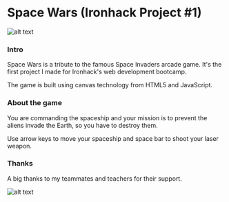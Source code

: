 # Space Wars (Ironhack Project #1)

![alt text](https://github.com/arturogbruno/Space-Wars-IH-Project-1/blob/master/img/logo.png?raw=true "Space Wars logo")

### Intro
Space Wars is a tribute to the famous Space Invaders arcade game. It's the first project I made for Ironhack's web development bootcamp.

The game is built using canvas technology from HTML5 and JavaScript.


### About the game
You are commanding the spaceship and your mission is to prevent the aliens invade the Earth, so you have to destroy them.

Use arrow keys to move your spaceship and space bar to shoot your laser weapon.


### Thanks
A big thanks to my teammates and teachers for their support.

![alt text](https://raw.githubusercontent.com/arturogbruno/Space-Wars-IH-Project-1/master/img/alien_icon.png)

